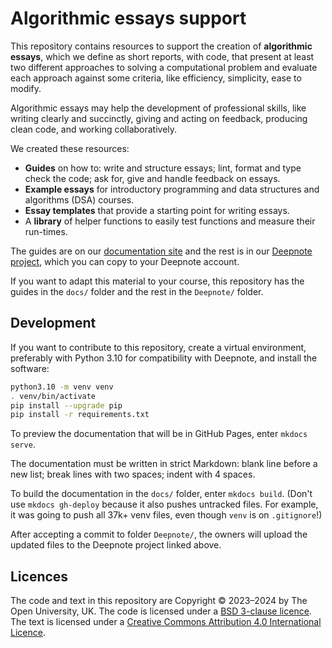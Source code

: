 # Algorithmic essays support

This repository contains resources to support the creation of **algorithmic essays**,
which we define as short reports, with code, that present at least two different
approaches to solving a computational problem and evaluate each approach against
some criteria, like efficiency, simplicity, ease to modify.

Algorithmic essays may help the development of professional skills,
like writing clearly and succinctly, giving and acting on feedback,
producing clean code, and working collaboratively.

We created these resources:
- **Guides** on how to: write and structure essays;
  lint, format and type check the code; ask for, give and handle feedback on essays.
- **Example essays** for introductory programming
  and data structures and algorithms (DSA) courses.
- **Essay templates** that provide a starting point for writing essays.
- A **library** of helper functions to easily test functions and measure their run-times.

The guides are on our [documentation site](https://dsa-ou.github.io/algoesup) and
the rest is in our [Deepnote project](https://deepnote.com/workspace/lpsae-cc66-cd5cf5e4-ca6e-49d8-b6ee-dbbf202143d3/project/Algorithmic-Essays-acd23b74-5d63-4ef4-a991-3b8a049ddf6b/notebook/example-jewels-21dfeb1e2a8c4abd8ffb5d9ab40bef40),
which you can copy to your Deepnote account.

If you want to adapt this material to your course, this repository has
the guides in the `docs/` folder and the rest in the `Deepnote/` folder.

## Development
If you want to contribute to this repository, create a virtual environment,
preferably with Python 3.10 for compatibility with Deepnote, and install the software:
```bash
python3.10 -m venv venv
. venv/bin/activate
pip install --upgrade pip
pip install -r requirements.txt
```
To preview the documentation that will be in GitHub Pages, enter `mkdocs serve`.

The documentation must be written in strict Markdown: 
blank line before a new list; break lines with two spaces; indent with 4 spaces.

To build the documentation in the `docs/` folder, enter `mkdocs build`.
(Don't use `mkdocs gh-deploy` because it also pushes untracked files. For example, 
it was going to push all 37k+ venv files, even though `venv` is on `.gitignore`!)

After accepting a commit to folder `Deepnote/`, the owners will upload the
updated files to the Deepnote project linked above.

## Licences

The code and text in this repository are
Copyright © 2023–2024 by The Open University, UK.
The code is licensed under a [BSD 3-clause licence](LICENSE).
The text is licensed under a
[Creative Commons Attribution 4.0 International Licence](http://creativecommons.org/licenses/by/4.0).